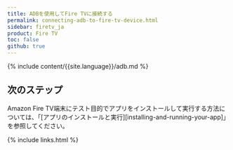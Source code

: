 ```yaml
---
title: ADBを使用してFire TVに接続する
permalink: connecting-adb-to-fire-tv-device.html
sidebar: firetv_ja
product: Fire TV
toc: false
github: true
---
```


{% include content/{{site.language}}/adb.md %}


## 次のステップ

Amazon Fire TV端末にテスト目的でアプリをインストールして実行する方法については、「[アプリのインストールと実行][installing-and-running-your-app]」を参照してください。

{% include links.html %}
